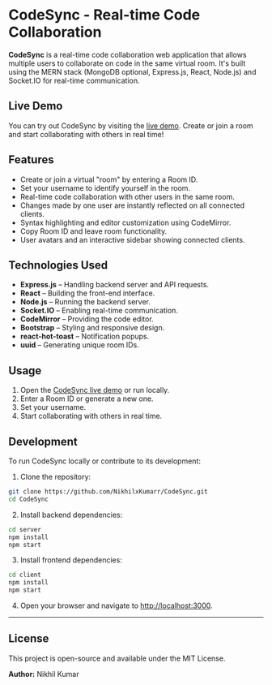 # CodeSync - Real-time Code Collaboration

**CodeSync** is a real-time code collaboration web application that allows multiple users to collaborate on code in the same virtual room. It's built using the MERN stack (MongoDB optional, Express.js, React, Node.js) and Socket.IO for real-time communication.

## Live Demo

You can try out CodeSync by visiting the [live demo](https://your-render-link.onrender.com). Create or join a room and start collaborating with others in real time!



## Features

* Create or join a virtual "room" by entering a Room ID.
* Set your username to identify yourself in the room.
* Real-time code collaboration with other users in the same room.
* Changes made by one user are instantly reflected on all connected clients.
* Syntax highlighting and editor customization using CodeMirror.
* Copy Room ID and leave room functionality.
* User avatars and an interactive sidebar showing connected clients.

## Technologies Used

* **Express.js** – Handling backend server and API requests.
* **React** – Building the front-end interface.
* **Node.js** – Running the backend server.
* **Socket.IO** – Enabling real-time communication.
* **CodeMirror** – Providing the code editor.
* **Bootstrap** – Styling and responsive design.
* **react-hot-toast** – Notification popups.
* **uuid** – Generating unique room IDs.

## Usage

1. Open the [CodeSync live demo](https://your-render-link.onrender.com) or run locally.
2. Enter a Room ID or generate a new one.
3. Set your username.
4. Start collaborating with others in real time.

## Development

To run CodeSync locally or contribute to its development:

1. Clone the repository:

```bash
git clone https://github.com/NikhilxKumarr/CodeSync.git
cd CodeSync
```

2. Install backend dependencies:

```bash
cd server
npm install
npm start
```

3. Install frontend dependencies:

```bash
cd client
npm install
npm start
```

4. Open your browser and navigate to [http://localhost:3000](http://localhost:3000).



---



## License

This project is open-source and available under the MIT License.

**Author:** Nikhil Kumar
